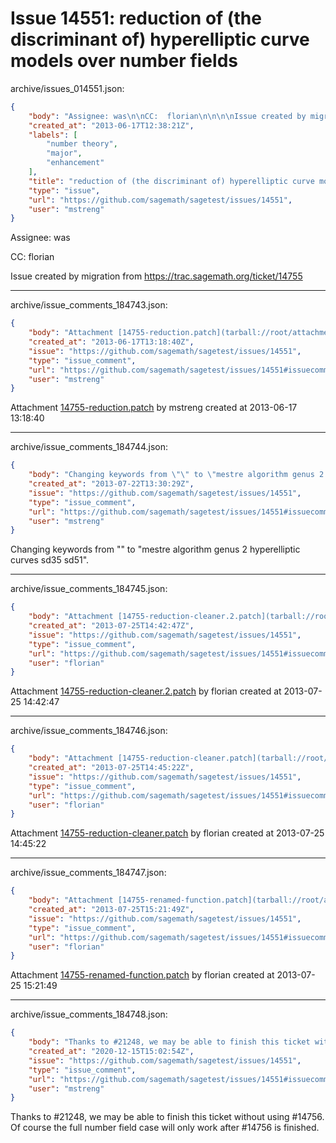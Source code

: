 # Issue 14551: reduction of (the discriminant of) hyperelliptic curve models over number fields

archive/issues_014551.json:
```json
{
    "body": "Assignee: was\n\nCC:  florian\n\n\n\nIssue created by migration from https://trac.sagemath.org/ticket/14755\n\n",
    "created_at": "2013-06-17T12:38:21Z",
    "labels": [
        "number theory",
        "major",
        "enhancement"
    ],
    "title": "reduction of (the discriminant of) hyperelliptic curve models over number fields",
    "type": "issue",
    "url": "https://github.com/sagemath/sagetest/issues/14551",
    "user": "mstreng"
}
```
Assignee: was

CC:  florian



Issue created by migration from https://trac.sagemath.org/ticket/14755





---

archive/issue_comments_184743.json:
```json
{
    "body": "Attachment [14755-reduction.patch](tarball://root/attachments/some-uuid/ticket14755/14755-reduction.patch) by mstreng created at 2013-06-17 13:18:40",
    "created_at": "2013-06-17T13:18:40Z",
    "issue": "https://github.com/sagemath/sagetest/issues/14551",
    "type": "issue_comment",
    "url": "https://github.com/sagemath/sagetest/issues/14551#issuecomment-184743",
    "user": "mstreng"
}
```

Attachment [14755-reduction.patch](tarball://root/attachments/some-uuid/ticket14755/14755-reduction.patch) by mstreng created at 2013-06-17 13:18:40



---

archive/issue_comments_184744.json:
```json
{
    "body": "Changing keywords from \"\" to \"mestre algorithm genus 2 hyperelliptic curves sd35 sd51\".",
    "created_at": "2013-07-22T13:30:29Z",
    "issue": "https://github.com/sagemath/sagetest/issues/14551",
    "type": "issue_comment",
    "url": "https://github.com/sagemath/sagetest/issues/14551#issuecomment-184744",
    "user": "mstreng"
}
```

Changing keywords from "" to "mestre algorithm genus 2 hyperelliptic curves sd35 sd51".



---

archive/issue_comments_184745.json:
```json
{
    "body": "Attachment [14755-reduction-cleaner.2.patch](tarball://root/attachments/some-uuid/ticket14755/14755-reduction-cleaner.2.patch) by florian created at 2013-07-25 14:42:47",
    "created_at": "2013-07-25T14:42:47Z",
    "issue": "https://github.com/sagemath/sagetest/issues/14551",
    "type": "issue_comment",
    "url": "https://github.com/sagemath/sagetest/issues/14551#issuecomment-184745",
    "user": "florian"
}
```

Attachment [14755-reduction-cleaner.2.patch](tarball://root/attachments/some-uuid/ticket14755/14755-reduction-cleaner.2.patch) by florian created at 2013-07-25 14:42:47



---

archive/issue_comments_184746.json:
```json
{
    "body": "Attachment [14755-reduction-cleaner.patch](tarball://root/attachments/some-uuid/ticket14755/14755-reduction-cleaner.patch) by florian created at 2013-07-25 14:45:22",
    "created_at": "2013-07-25T14:45:22Z",
    "issue": "https://github.com/sagemath/sagetest/issues/14551",
    "type": "issue_comment",
    "url": "https://github.com/sagemath/sagetest/issues/14551#issuecomment-184746",
    "user": "florian"
}
```

Attachment [14755-reduction-cleaner.patch](tarball://root/attachments/some-uuid/ticket14755/14755-reduction-cleaner.patch) by florian created at 2013-07-25 14:45:22



---

archive/issue_comments_184747.json:
```json
{
    "body": "Attachment [14755-renamed-function.patch](tarball://root/attachments/some-uuid/ticket14755/14755-renamed-function.patch) by florian created at 2013-07-25 15:21:49",
    "created_at": "2013-07-25T15:21:49Z",
    "issue": "https://github.com/sagemath/sagetest/issues/14551",
    "type": "issue_comment",
    "url": "https://github.com/sagemath/sagetest/issues/14551#issuecomment-184747",
    "user": "florian"
}
```

Attachment [14755-renamed-function.patch](tarball://root/attachments/some-uuid/ticket14755/14755-renamed-function.patch) by florian created at 2013-07-25 15:21:49



---

archive/issue_comments_184748.json:
```json
{
    "body": "Thanks to #21248, we may be able to finish this ticket without using #14756. Of course the full number field case will only work after #14756 is finished.",
    "created_at": "2020-12-15T15:02:54Z",
    "issue": "https://github.com/sagemath/sagetest/issues/14551",
    "type": "issue_comment",
    "url": "https://github.com/sagemath/sagetest/issues/14551#issuecomment-184748",
    "user": "mstreng"
}
```

Thanks to #21248, we may be able to finish this ticket without using #14756. Of course the full number field case will only work after #14756 is finished.
